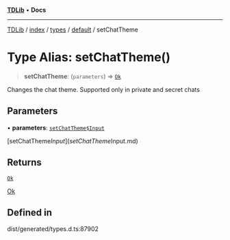 [**TDLib**](../../../../../../README.md) • **Docs**

***

[TDLib](../../../../../../modules.md) / [index](../../../../../README.md) / [types](../../../README.md) / [default](../README.md) / setChatTheme

# Type Alias: setChatTheme()

> **setChatTheme**: (`parameters`) => [`Ok`](Ok-1.md)

Changes the chat theme. Supported only in private and secret chats

## Parameters

• **parameters**: [`setChatTheme$Input`](setChatTheme$Input.md)

[setChatTheme$Input](setChatTheme$Input.md)

## Returns

[`Ok`](Ok-1.md)

[Ok](Ok-1.md)

## Defined in

dist/generated/types.d.ts:87902
